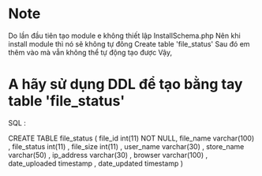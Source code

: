 # Note
Do lần đầu tiên tạo module e không thiết lập InstallSchema.php 
Nên khi install module thì nó sẽ không tự đông Create table 'file_status'
Sau đó em thêm vào mà vẫn không thể tự động tạo được
Vậy,
 # A hãy sử dụng DDL để tạo bằng tay table 'file_status'
 SQL : 
 
 CREATE TABLE file_status ( file_id int(11) NOT NULL, file_name varchar(100) , file_status int(11) , file_size int(11) , user_name varchar(30) , store_name varchar(50) , ip_address varchar(30) , browser varchar(100) , date_uploaded timestamp , date_updated timestamp )
